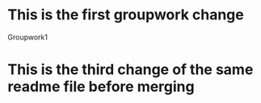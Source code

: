 # This is the first groupwork change 
Groupwork1
# This is the third change of the same readme file before merging